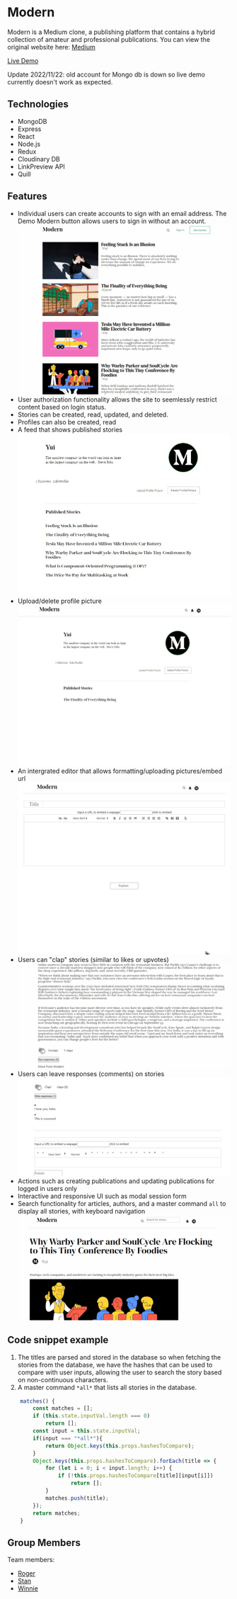 # Modern
Modern is a Medium clone, a publishing platform that contains a hybrid
collection of amateur and professional publications.
You can view the original website here: [Medium](https://medium.com)

[Live Demo](https://modern-5566.herokuapp.com/#/)

Update 2022/11/22: old account for Mongo db is down so live demo currently doesn't work as expected.

## Technologies

* MongoDB
* Express
* React
* Node.js
* Redux
* Cloudinary DB
* LinkPreview API
* Quill

## Features

* Individual users can create accounts to sign with an email address. The Demo Modern button allows users to sign in without an account. ![demo-login](images/demo-login.gif)
* User authorization functionality allows the site to seemlessly restrict content based on login status.
* Stories can be created, read, updated, and deleted.
* Profiles can also be created, read
* A feed that shows published stories ![feed](images/feed.jpg)
* Upload/delete profile picture ![feed](images/updateProfilePicture.gif)
* An intergrated editor that allows formatting/uploading pictures/embed url ![editor](images/editor.gif)
* Users can "clap" stories (similar to likes or upvotes) ![clap](images/clap.gif)
* Users can leave responses (comments) on stories ![response](images/response.gif)
* Actions such as creating publications and updating publications for logged in users only
* Interactive and responsive UI such as modal session form
* Search functionality for articles, authors, and a master command `all` to display all stories, with keyboard navigation ![search](images/search.gif)

## Code snippet example
1. The titles are parsed and stored in the database so when fetching the stories from the database, we have the hashes that can be used to compare with user inputs, allowing the user to search the story based on non-continuous characters.
2. A master command `*all*` that lists all stories in the database. 

```javascript
    matches() {
        const matches = [];
        if (this.state.inputVal.length === 0)
            return [];
        const input = this.state.inputVal;
        if(input === "*all*"){
            return Object.keys(this.props.hashesToCompare);
        }
        Object.keys(this.props.hashesToCompare).forEach(title => {
            for (let i = 0; i < input.length; i++) {
                if (!this.props.hashesToCompare[title][input[i]])
                    return [];
            }
            matches.push(title);
        });
        return matches;
    }
```

## Group Members
Team members:

* [Roger](https://github.com/yuichiu416)
* [Stan](https://github.com/stanbond)
* [Winnie](https://github.com/chinweenie)
